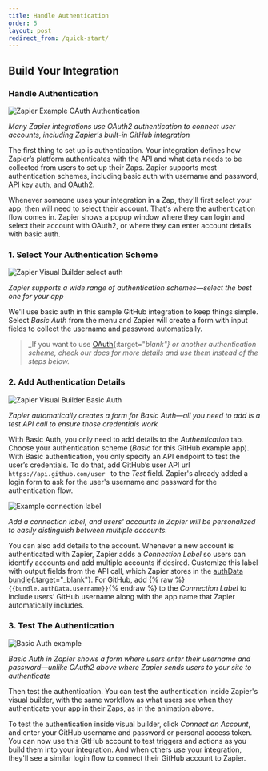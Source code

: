 ```yaml
---
title: Handle Authentication
order: 5
layout: post
redirect_from: /quick-start/
---
```


## Build Your Integration

### Handle Authentication

![Zapier Example OAuth Authentication](https://cdn.zapier.com/storage/photos/6234e3eb4aa23975b9f89139ebffe3ac.gif)

_Many Zapier integrations use OAuth2 authentication to connect user accounts, including Zapier's built-in GitHub integration_

The first thing to set up is authentication. Your integration defines how Zapier’s platform authenticates with the API and what data needs to be collected from users to set up their Zaps. Zapier supports most authentication schemes, including basic auth with username and password, API key auth, and OAuth2.

Whenever someone uses your integration in a Zap, they'll first select your app, then will need to select their account. That's where the authentication flow comes in. Zapier shows a popup window where they can login and select their account with OAuth2, or where they can enter account details with basic auth.

### 1. Select Your Authentication Scheme

![Zapier Visual Builder select auth](https://cdn.zapier.com/storage/photos/a2855758dabdb228966b1bad7238814a.png)

_Zapier supports a wide range of authentication schemes—select the best one for your app_

We'll use basic auth in this sample GitHub integration to keep things simple. Select _Basic Auth_ from the menu and Zapier will create a form with input fields to collect the username and password automatically.

> _If you want to use [OAuth](https://zapier.github.io/zapier-platform-cli/#oauth2?from_url=https%3A%2F%2Fzapier.com%2Fdeveloper%2Fstart%2Fproject-structure){:target="_blank"} or another authentication scheme, check our docs for more details and use them instead of the steps below._

### 2. Add Authentication Details

![Zapier Visual Builder Basic Auth](https://cdn.zapier.com/storage/photos/f245b3d5504000186a035e040aab02d5.png)

_Zapier automatically creates a form for Basic Auth—all you need to add is a test API call to ensure those credentials work_

With Basic Auth, you only need to add details to the _Authentication_ tab. Choose your authentication scheme (_Basic_ for this GitHub example app). With Basic authentication, you only specify an API endpoint to test the user’s credentials. To do that, add GitHub’s user API url `https://api.github.com/user ` to the _Test_ field. Zapier's already added a login form to ask for the user's username and password for the authentication flow.

![Example connection label](https://cdn.zapier.com/storage/photos/f2c3d557023ce2a65b41122da34c1fdd.png)

_Add a connection label, and users' accounts in Zapier will be personalized to easily distinguish between multiple accounts._

You can also add details to the account. Whenever a new account is authenticated with Zapier, Zapier adds a _Connection Label_ so users can identify accounts and add multiple accounts if desired. Customize this label with output fields from the API call, which Zapier stores in the [authData bundle](https://github.com/zapier/zapier-platform-cli/blob/master/README.md#bundleauthdata){:target="_blank"}. For GitHub, add {% raw %}`{{bundle.authData.username}}`{% endraw %} to the _Connection Label_ to include users’ GitHub username along with the app name that Zapier automatically includes.

### 3. Test The Authentication

![Basic Auth example](https://cdn.zapier.com/storage/photos/97847990532583a4885b5479817e3a32.gif)

_Basic Auth in Zapier shows a form where users enter their username and password—unlike OAuth2 above where Zapier sends users to your site to authenticate_

Then test the authentication. You can test the authentication inside Zapier's visual builder, with the same workflow as what users see when they authenticate your app in their Zaps, as in the animation above.

To test the authentication inside visual builder, click _Connect an Account_, and enter your GitHub username and password or personal access token. You can now use this GitHub account to test triggers and actions as you build them into your integration. And when others use your integration, they'll see a similar login flow to connect their GitHub account to Zapier.